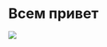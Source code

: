    <html>
 <h1><style="text-align:center;">Всем привет</h1>
<img src="https://habrastorage.org/r/w780/webt/-j/go/fx/-jgofxkmtexlfds_uh_c4eklqgu.jpeg">
   </html>
